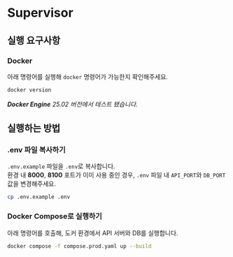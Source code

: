 # Supervisor

## 실행 요구사항

### Docker

아래 명령어를 실행해 `docker` 명령어가 가능한지 확인해주세요.

```sh
docker version
```

_**Docker Engine** 25.02 버전에서 테스트 됐습니다._

## 실행하는 방법

### .env 파일 복사하기

`.env.example` 파일을 `.env`로 복사합니다.  
환경 내 **8000**, **8100** 포트가 이미 사용 중인 경우,
`.env` 파일 내 `API_PORT`와 `DB_PORT` 값을 변경해주세요.

```sh
cp .env.example .env
```

### Docker Compose로 실행하기

아래 명령어를 호출해, 도커 환경에서 API 서버와 DB를 실행합니다.

```sh
docker compose -f compose.prod.yaml up --build
```
